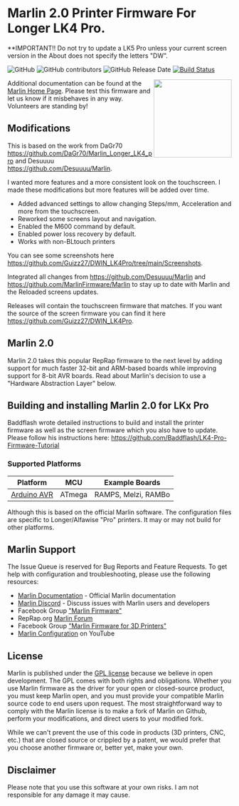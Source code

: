# Marlin 2.0 Printer Firmware For Longer LK4 Pro.

**IMPORTANT!! Do not try to update a LK5 Pro unless your current screen version in the About does not specify the letters "DW".

![GitHub](https://img.shields.io/github/license/marlinfirmware/marlin.svg)
![GitHub contributors](https://img.shields.io/github/contributors/marlinfirmware/marlin.svg)
![GitHub Release Date](https://img.shields.io/github/release-date/marlinfirmware/marlin.svg)
[![Build Status](https://github.com/MarlinFirmware/Marlin/workflows/CI/badge.svg?branch=bugfix-2.0.x)](https://github.com/MarlinFirmware/Marlin/actions)

<img align="right" width=175 src="buildroot/share/pixmaps/logo/marlin-250.png" />

Additional documentation can be found at the [Marlin Home Page](https://marlinfw.org/).
Please test this firmware and let us know if it misbehaves in any way. Volunteers are standing by!

## Modifications

This is based on the work from DaGr70 https://github.com/DaGr70/Marlin_Longer_LK4_pro and Desuuuu https://github.com/Desuuuu/Marlin.

I wanted more features and a more consistent look on the touchscreen. I made these modifications but more features will be added over time.
- Added advanced settings to allow changing Steps/mm, Acceleration and more from the touchscreen.
- Reworked some screens layout and navigation.
- Enabled the M600 command by default.
- Enabled power loss recovery by default.
- Works with non-BLtouch printers

You can see some screenshots here https://github.com/Guizz27/DWIN_LK4Pro/tree/main/Screenshots.

Integrated all changes from https://github.com/Desuuuu/Marlin and https://github.com/MarlinFirmware/Marlin to stay up to date with Marlin and the Reloaded screens updates.

Releases will contain the touchscreen firmware that matches. If you want the source of the screen firmware you can find it here https://github.com/Guizz27/DWIN_LK4Pro.

## Marlin 2.0

Marlin 2.0 takes this popular RepRap firmware to the next level by adding support for much faster 32-bit and ARM-based boards while improving support for 8-bit AVR boards. Read about Marlin's decision to use a "Hardware Abstraction Layer" below.

## Building and installing Marlin 2.0 for LKx Pro

Baddflash wrote detailed instructions to build and install the printer firmware as well as the screen firmware which you also have to update.
Please follow his instructions here: https://github.com/Baddflash/LK4-Pro-Firmware-Tutorial

### Supported Platforms
  
  Platform|MCU|Example Boards
  --------|---|-------
  [Arduino AVR](https://www.arduino.cc/)|ATmega|RAMPS, Melzi, RAMBo

  Although this is based on the official Marlin software. The configuration files are specific to Longer/Alfawise "Pro" printers.
  It may or may not build for other platforms.

## Marlin Support

The Issue Queue is reserved for Bug Reports and Feature Requests. To get help with configuration and troubleshooting, please use the following resources:

- [Marlin Documentation](http://marlinfw.org) - Official Marlin documentation
- [Marlin Discord](https://discord.gg/n5NJ59y) - Discuss issues with Marlin users and developers
- Facebook Group ["Marlin Firmware"](https://www.facebook.com/groups/1049718498464482/)
- RepRap.org [Marlin Forum](http://forums.reprap.org/list.php?415)
- Facebook Group ["Marlin Firmware for 3D Printers"](https://www.facebook.com/groups/3Dtechtalk/)
- [Marlin Configuration](https://www.youtube.com/results?search_query=marlin+configuration) on YouTube

## License

Marlin is published under the [GPL license](/LICENSE) because we believe in open development. The GPL comes with both rights and obligations. Whether you use Marlin firmware as the driver for your open or closed-source product, you must keep Marlin open, and you must provide your compatible Marlin source code to end users upon request. The most straightforward way to comply with the Marlin license is to make a fork of Marlin on Github, perform your modifications, and direct users to your modified fork.

While we can't prevent the use of this code in products (3D printers, CNC, etc.) that are closed source or crippled by a patent, we would prefer that you choose another firmware or, better yet, make your own.

## Disclaimer
Please note that you use this software at your own risks. I am not responsible for any damage it may cause.
